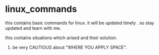 # linux_commands
this contains basic commands for linux. it will be updated  timely . so stay updated and learn with me.

this contains situations which arised and their solution.

1. be very CAUTIOUS about "WHERE YOU APPLY SPACE".
